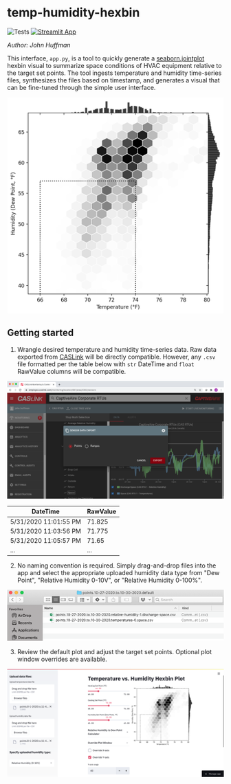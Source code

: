 # temp-humidity-hexbin

![Tests](https://github.com/huffmanjohnf/temp-humidity-hexbin/workflows/Tests/badge.svg?branch=main) [![Streamlit App](https://static.streamlit.io/badges/streamlit_badge_black_white.svg)](https://share.streamlit.io/huffmanjohnf/temp-humidity-hexbin/main/app.py)

*Author: John Huffman*

This interface, `app.py`, is a tool to quickly generate a [seaborn.jointplot](http://seaborn.pydata.org/generated/seaborn.jointplot.html) hexbin visual to summarize space conditions of HVAC equipment relative to the target set points. The tool ingests temperature and humidity time-series files, synthesizes the files based on timestamp, and generates a visual that can be fine-tuned through the simple user interface. 

![Hexbin](assets/example_hexbin.jpg)

## Getting started

1. Wrangle desired temperature and humidity time-series data. Raw data exported from [CASLink](https://caslink.com) will be directly compatible. However, any `.csv` file formatted per the table below with `str` DateTime and `float` RawValue columns will be compatible.

![CASLink](assets/example_export.jpg)

|DateTime|RawValue|
|---|---|
|5/31/2020  11:01:55 PM|71.825|
|5/31/2020  11:03:56 PM|71.775|
|5/31/2020  11:05:57 PM|71.65|
|...|...|

2. No naming convention is required. Simply drag-and-drop files into the app and select the appropriate uploaded humidity data type from "Dew Point", "Relative Humidity 0-10V", or "Relative Humidity 0-100%".

![Files](assets/example_files.jpg)

3. Review the default plot and adjust the target set points. Optional plot window overrides are available.

![UI](assets/example_app.jpg)
